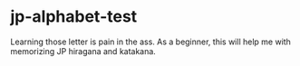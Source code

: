 # jp-alphabet-test
Learning those letter is pain in the ass.
As a beginner, this will help me with memorizing JP hiragana and katakana.
